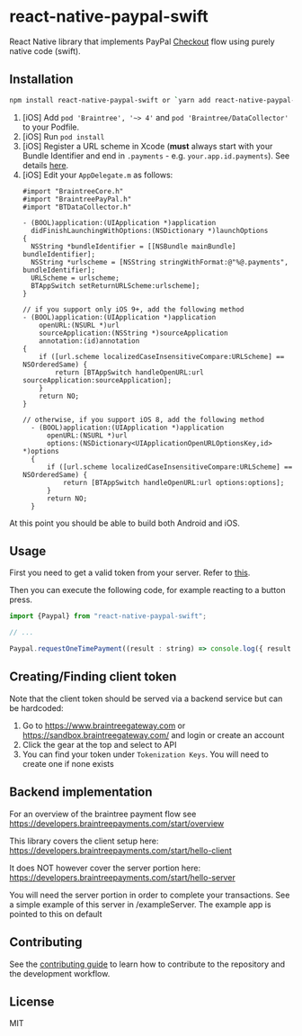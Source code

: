 # react-native-paypal-swift

React Native library that implements PayPal [Checkout](https://developers.braintreepayments.com/guides/paypal/checkout-with-paypal/) flow using purely native code (swift).

## Installation

```sh
npm install react-native-paypal-swift or `yarn add react-native-paypal-swift`
```

1. [iOS] Add `pod 'Braintree', '~> 4'` and `pod 'Braintree/DataCollector'` to your Podfile.
1. [iOS] Run `pod install`
1. [iOS] Register a URL scheme in Xcode (**must** always start with your Bundle Identifier and end in `.payments` - e.g. `your.app.id.payments`). See details [here](https://developers.braintreepayments.com/guides/paypal/client-side/ios/v4#register-a-url-type).
1. [iOS] Edit your `AppDelegate.m` as follows:
    ```objc
    #import "BraintreeCore.h"
    #import "BraintreePayPal.h"
    #import "BTDataCollector.h"

    - (BOOL)application:(UIApplication *)application
      didFinishLaunchingWithOptions:(NSDictionary *)launchOptions
    {
      NSString *bundleIdentifier = [[NSBundle mainBundle] bundleIdentifier];
      NSString *urlscheme = [NSString stringWithFormat:@"%@.payments", bundleIdentifier];
      URLScheme = urlscheme;
      BTAppSwitch setReturnURLScheme:urlscheme];
    }

    // if you support only iOS 9+, add the following method
    - (BOOL)application:(UIApplication *)application
        openURL:(NSURL *)url
        sourceApplication:(NSString *)sourceApplication
        annotation:(id)annotation
    {
        if ([url.scheme localizedCaseInsensitiveCompare:URLScheme] == NSOrderedSame) {
            return [BTAppSwitch handleOpenURL:url sourceApplication:sourceApplication];
        }
        return NO;
    }

    // otherwise, if you support iOS 8, add the following method
      - (BOOL)application:(UIApplication *)application
          openURL:(NSURL *)url
          options:(NSDictionary<UIApplicationOpenURLOptionsKey,id> *)options
      {
          if ([url.scheme localizedCaseInsensitiveCompare:URLScheme] == NSOrderedSame) {
              return [BTAppSwitch handleOpenURL:url options:options];
          }
          return NO;
      }
    ```

At this point you should be able to build both Android and iOS.



## Usage

First you need to get a valid token from your server. Refer to [this](https://developers.braintreepayments.com/start/hello-client/ios/v3#get-a-client-token).

Then you can execute the following code, for example reacting to a button press.


```js
import {Paypal} from "react-native-paypal-swift";

// ...

Paypal.requestOneTimePayment((result : string) => console.log({ result }));
```

## Creating/Finding client token
Note that the client token should be served via a backend service but can be hardcoded:
1. Go to https://www.braintreegateway.com or https://sandbox.braintreegateway.com/ and login or create an account
2. Click the gear at the top and select to API
3. You can find your token under `Tokenization Keys`.  You will need to create one if none exists

## Backend implementation
For an overview of the braintree payment flow see https://developers.braintreepayments.com/start/overview

This library covers the client setup here: https://developers.braintreepayments.com/start/hello-client

It does NOT however cover the server portion here: https://developers.braintreepayments.com/start/hello-server

You will need the server portion in order to complete your transactions.  See a simple example of this server in /exampleServer.  The example app is pointed to this on default


## Contributing

See the [contributing guide](CONTRIBUTING.md) to learn how to contribute to the repository and the development workflow.

## License

MIT

